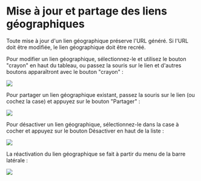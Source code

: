 # Mise à jour et partage des liens géographiques

Toute mise à jour d'un lien géographique préserve l'URL généré. Si l'URL doit être modifiée, le lien géographique doit être recréé.

Pour modifier un lien géographique, sélectionnez-le et utilisez le bouton "crayon" en haut du tableau, ou passez la souris sur le lien et d'autres boutons apparaîtront avec le bouton "crayon" :

![](https://www.navixy.com/wp-content/uploads/2024/04/11.png)

Pour partager un lien géographique existant, passez la souris sur le lien (ou cochez la case) et appuyez sur le bouton "Partager" :

![](https://www.navixy.com/wp-content/uploads/2024/04/12.png)

Pour désactiver un lien géographique, sélectionnez-le dans la case à cocher et appuyez sur le bouton Désactiver en haut de la liste :

![](https://www.navixy.com/wp-content/uploads/2024/04/13.png)

La réactivation du lien géographique se fait à partir du menu de la barre latérale :

![](https://www.navixy.com/wp-content/uploads/2024/04/14.png)